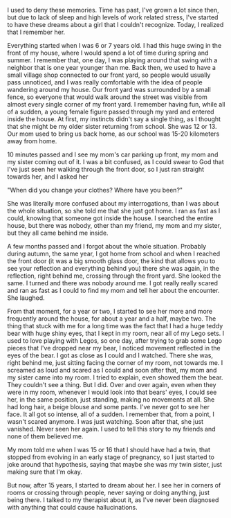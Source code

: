 I used to deny these memories. Time has past, I've grown a lot since then, but due to lack of sleep and high levels of work related stress, I've started to have these dreams about a girl that I couldn't recognize. Today, I realized that I remember her. 

Everything started when I was 6 or 7 years old. I had this huge swing in the front of my house, where I would spend a lot of time during spring and summer. I remember that, one day, I was playing around that swing with a neighbor that is one year younger than me. Back then, we used to have a small village shop connected to our front yard, so people would usually pass unnoticed, and I was really comfortable with the idea of people wandering around my house. Our front yard was surrounded by a small fence, so everyone that would walk around the street was visible from almost every single corner of my front yard. I remember having fun, while all of a sudden, a young female figure passed through my yard and entered inside the house. At first, my instincts didn't say a single thing, as I thought that she might be my older sister returning from school. She was 12 or 13. Our mom used to bring us back home, as our school was 15-20 kilometers away from home. 

10 minutes passed and I see my mom's car parking up front, my mom and my sister coming out of it. I was a bit confused, as I could swear to God that I've just seen her walking through the front door, so I just ran straight towards her, and I asked her 

"When did you change your clothes? Where have you been?" 

She was literally more confused about my interrogations, than I was about the whole situation, so she told me that she just got home. I ran as fast as I could, knowing that someone got inside the house. I searched the entire house, but there was nobody, other than my friend, my mom and my sister, but they all came behind me inside. 

A few months passed and I forgot about the whole situation. Probably during autumn, the same year, I got home from school and when I reached the front door (it was a big smooth glass door, the kind that allows you to see your reflection and everything behind you) there she was again, in the reflection, right behind me, crossing through the front yard. She looked the same. I turned and there was nobody around me. I got really really scared and ran as fast as I could to find my mom and tell her about the encounter. She laughed.

From that moment, for a year or two, I started to see her more and more frequently around the house, for about a year and a half, maybe two. The thing that stuck with me for a long time was the fact that I had a huge teddy bear with huge shiny eyes, that I kept in my room, near all of my Lego sets. I used to love playing with Legos, so one day, after trying to grab some Lego pieces that I've dropped near my bear, I noticed movement reflected in the eyes of the bear. I got as close as I could and I watched. There she was, right behind me, just sitting facing the corner of my room, not towards me. I screamed as loud and scared as I could and soon after that, my mom and my sister came into my room. I tried to explain, even showed them the bear. They couldn't see a thing. But I did. Over and over again, even when they were in my room, whenever I would look into that bears' eyes, I could see her, in the same position, just standing, making no movements at all. She had long hair, a beige blouse and some pants. I've never got to see her face. It all got so intense, all of a sudden. I remember that, from a point, I wasn't scared anymore. I was just watching. Soon after that, she just vanished. Never seen her again. I used to tell this story to my friends and none of them believed me. 

My mom told me when I was 15 or 16 that I should have had a twin, that stopped from evolving in an early stage of pregnancy, so I just started to joke around that hypothesis, saying that maybe she was my twin sister, just making sure that I'm okay. 

But now, after 15 years, I started to dream about her. I see her in corners of rooms or crossing through people, never saying or doing anything, just being there. I talked to my therapist about it, as I've never been diagnosed with anything that could cause hallucinations.